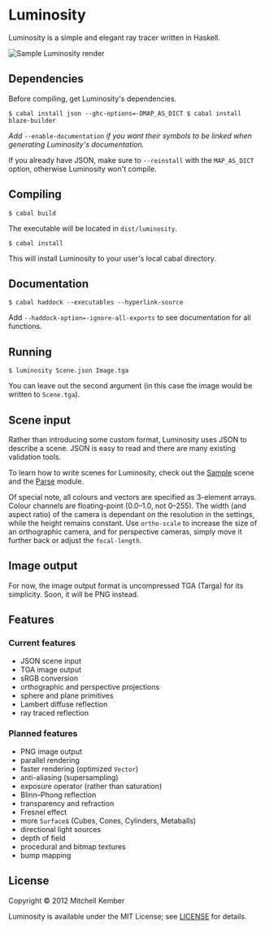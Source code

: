 # Luminosity

Luminosity is a simple and elegant ray tracer written in Haskell.

![Sample Luminosity render](http://i.imgur.com/y1a0A.png)

## Dependencies

Before compiling, get Luminosity's dependencies.

    $ cabal install json --ghc-options=-DMAP_AS_DICT $ cabal install
    blaze-builder

*Add* `--enable-documentation` *if you want their symbols to be linked when
generating Luminosity's documentation.*

If you already have JSON, make sure to `--reinstall` with the `MAP_AS_DICT`
option, otherwise Luminosity won't compile.

## Compiling

    $ cabal build

The executable will be located in `dist/luminosity`.

    $ cabal install

This will install Luminosity to your user's local cabal directory.

## Documentation

    $ cabal haddock --executables --hyperlink-source

Add `--haddock-option=-ignore-all-exports` to see documentation for all
functions.

## Running

    $ luminosity Scene.json Image.tga

You can leave out the second argument (in this case the image would be written
to `Scene.tga`).

## Scene input

Rather than introducing some custom format, Luminosity uses JSON to describe a
scene. JSON is easy to read and there are many existing validation tools.

To learn how to write scenes for Luminosity, check out the [Sample][] scene and
the [Parse][] module.

Of special note, all colours and vectors are specified as 3-element arrays.
Colour channels are floating-point (0.0–1.0, not 0–255). The width (and aspect
ratio) of the camera is dependant on the resolution in the settings, while the
height remains constant. Use `ortho-scale` to increase the size of an
orthographic camera, and for perspective cameras, simply move it further back or
adjust the `focal-length`.

[Sample]: Sample.json
[Parse]: src/Luminosity/Parse.hs

## Image output

For now, the image output format is uncompressed TGA (Targa) for its simplicity.
Soon, it will be PNG instead.

## Features

### Current features

- JSON scene input
- TGA image output
- sRGB conversion
- orthographic and perspective projections
- sphere and plane primitives
- Lambert diffuse reflection
- ray traced reflection

### Planned features

- PNG image output
- parallel rendering
- faster rendering (optimized `Vector`)
- anti-aliasing (supersampling)
- exposure operator (rather than saturation)
- Blinn–Phong reflection
- transparency and refraction
- Fresnel effect
- more `Surface`s (Cubes, Cones, Cylinders, Metaballs)
- directional light sources
- depth of field
- procedural and bitmap textures
- bump mapping

## License

Copyright © 2012 Mitchell Kember

Luminosity is available under the MIT License; see [LICENSE](LICENSE.md) for
details.
